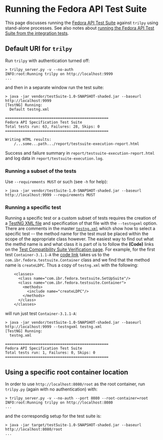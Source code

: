 # Running the Fedora API Test Suite

This page discusses running the [Fedora API Test Suite](https://github.com/fcrepo4-labs/Fedora-API-Test-Suite) against `trilpy` using stand-alone processes. See also notes about [running the Fedora API Test Suite from the integration tests](../README_secret.md#fedora-api-test-suite).

## Default URI for `trilpy`

Run `trilpy` with authentication turned off:

```
> trilpy_server.py -v --no-auth
INFO:root:Running trilpy on http://localhost:9999
...
```

and then in a separate window run the test suite:

```
> java -jar vendor/testSuite-1.0-SNAPSHOT-shaded.jar --baseurl http://localhost:9999
[TestNG] Running:
  Default testng.xml

===============================================
Fedora API Specification Test Suite
Total tests run: 63, Failures: 28, Skips: 0
===============================================

Writing HTML results:
	/...some...path.../report/testsuite-execution-report.html
```

Success and failure summary in `report/testsuite-execution-report.html` and log data in `report/testsuite-execution.log`.

### Running a subset of the tests

Use `--requirements MUST` or such (see `-h` for help):

```
> java -jar vendor/testSuite-1.0-SNAPSHOT-shaded.jar --baseurl http://localhost:9999 --requirements MUST
```

### Running a specific test

Running a specific test or a custom subset of tests requires the creation of a [TestNG XML file](http://testng.org/doc/documentation-main.html) and specification of that file with the `--testngxml` option. There are comments in the master [`testng.xml`](https://github.com/fcrepo4-labs/Fedora-API-Test-Suite/blob/master/src/main/resources/testng.xml) which show how to select a specific test -- the method name for the test must be placed within the scope of the appropriate class however. The easiest way to find out what the methd name is and what class it is part of is to follow the **(Code)** links on the [Test Compatibility Suite Verification page](https://wiki.duraspace.org/display/FF/Test+Compatibility+Suite+Verification). For example, for the first test `Container-3.1.1-A` the [code link](https://github.com/fcrepo4-labs/Fedora-API-Test-Suite/blob/master/src/main/java/com/ibr/fedora/testsuite/Container.java) takes us to the `com.ibr.fedora.testsuite.Container` class and we find that the method name is `createLDPC`. Thus a copy of `testng.xml` with the following:

```
    <classes>
      <class name="com.ibr.fedora.testsuite.SetUpSuite"/>
      <class name="com.ibr.fedora.testsuite.Container">
        <methods>
          <include name="createLDPC"/>
        </methods>
      </class>
    </classes>
```

will run just test `Container-3.1.1-A`:

```
> java -jar vendor/testSuite-1.0-SNAPSHOT-shaded.jar --baseurl http://localhost:9999 --testngxml testng.xml
[TestNG] Running:
  testng.xml

===============================================
Fedora API Specification Test Suite
Total tests run: 1, Failures: 0, Skips: 0
===============================================
```

## Using a specific root container location

In order to use `http://localhost:8080/root` as the root container, run `trilpy.py` (again with no authentication) with:

```
> trilpy_server.py -v --no-auth --port 8080 --root-container=root
INFO:root:Running trilpy on http://localhost:8080
...
```

and the correspondig setup for the test suite is:

```
> java -jar target/testSuite-1.0-SNAPSHOT-shaded.jar --baseurl http://localhost:8080/root
...
```
